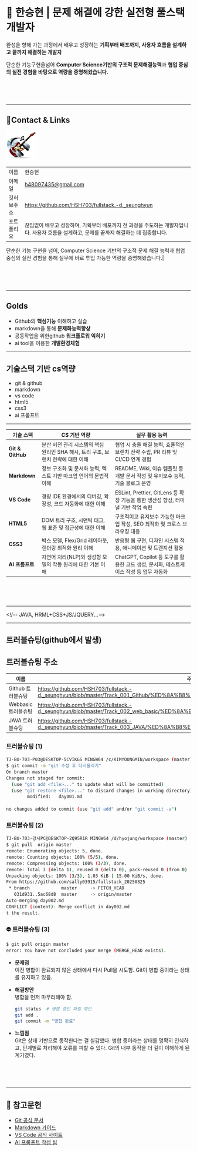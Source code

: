  # 🚀 한승현 | 문제 해결에 강한 실전형 풀스택 개발자
 
완성을 향해 가는 과정에서 배우고 성장하는 **기획부터 배포까지, 사용자 흐름을 설계하고 끝까지 해결하는 개발자**

단순한 기능구현을넘어
**Computer Science기반의 구조적 문제해결능력**과 **협업 중심의 실전 경험을 바탕으로 역량을 증명해왔습니다.** 

<br/>
<br/>
<br/>

---
<!--  
1. ![이미지](/bandmusic.png)
2. 이름 , 이메일, 깃허브주소, 포트폴리오  4*2의 테이블형식으로 -->

## 📌Contact  & Links 
<!--이름, 이메일 깃허브주소, 포트폴리오, 4*2의 테이블형식으로-->
<img src="./bandmusic.png"
     alt="프로필"  width="80" />




|||
|-|-|
|이름|한승현|
|이메일|h48097435@gmail.com|
|깃허브주소|https://github.com/HSH703/fullstack.-d._seunghyun|
|포트폴리오|끊임없이 배우고 성장하며, 기획부터 배포까지 전 과정을 주도하는 개발자입니다. 사용자 흐름을 설계하고, 문제를 끝까지 해결하는 데 집중합니다.

단순한 기능 구현을 넘어, Computer Science 기반의 구조적 문제 해결 능력과 협업 중심의 실전 경험을 통해 실무에 바로 투입 가능한 역량을 증명해왔습니다.|


<br/>
<br/>
 <br/>



---
 ## Golds
 - Github의 **핵심기능** 이해하고 실습
 - markdown을 통해 **문제화능력향상**
 - 공동작업을 위한github **워크플로워 익히기**
 - ai tool을 이용한 **개발환경체험**

 ---
 <!--cs와 연결지어서-->
 ## 기술스택 기반 cs역량
 - git & github
 - markdown
 - vs code
 - html5
 - css3
 - ai 프롬프트

 ---

| **기술 스택**        | **CS 기반 역량** | **실무 활용 능력** |
|----------------------|------------------|--------------------|
| **Git & GitHub**     | 분산 버전 관리 시스템의 핵심 원리인 SHA 해시, 트리 구조, 브랜치 전략에 대한 이해 | 협업 시 충돌 해결 능력, 효율적인 브랜치 전략 수립, PR 리뷰 및 CI/CD 연계 경험 |
| **Markdown**         | 정보 구조화 및 문서화 능력, 텍스트 기반 마크업 언어의 문법적 이해 | README, Wiki, 이슈 템플릿 등 개발 문서 작성 및 유지보수 능력, 기술 블로그 운영 |
| **VS Code**          | 경량 IDE 환경에서의 디버깅, 확장성, 코드 자동화에 대한 이해 | ESLint, Prettier, GitLens 등 확장 기능을 통한 생산성 향상, 터미널 기반 작업 숙련 |
| **HTML5**            | DOM 트리 구조, 시맨틱 태그, 웹 표준 및 접근성에 대한 이해 | 구조적이고 유지보수 가능한 마크업 작성, SEO 최적화 및 크로스 브라우징 대응 |
| **CSS3**             | 박스 모델, Flex/Grid 레이아웃, 렌더링 최적화 원리 이해 | 반응형 웹 구현, 디자인 시스템 적용, 애니메이션 및 트랜지션 활용 |
| **AI 프롬프트**      | 자연어 처리(NLP)와 생성형 모델의 작동 원리에 대한 기본 이해 | ChatGPT, Copilot 등 도구를 활용한 코드 생성, 문서화, 테스트케이스 작성 등 업무 자동화 |


</span>
 
<br/>
<br/>
<br/>

---

 <!/--  JAVA, HRML+CSS+JS/JQUERY...-->
 <!-- ## 포트폴리오
 <br/>
 <br/>
 <br/>


``` 


<!-- ## 포트폴리오
---


 <br/>
 <br/>
 <br/>
-->
---
<!--정리해놓은것 day1, day2,  -->

 ## 트러블슈팅(github에서 발생)
 ## 트러블슈팅 주소
 |이름|주소|
 |-|-|
 |Github   트러블슈팅|https://github.com/HSH703/fullstack.-d._seunghyun/blob/master/Track_001_Github/%ED%8A%B8%EB%9F%AC%EB%B8%94%EC%8A%88%ED%8C%85.md|
 |Webbasic 트러블슈팅|https://github.com/HSH703/fullstack.-d._seunghyun/blob/master/Track_002_web_basic/%ED%8A%B8%EB%9F%AC%EB%B8%94%EC%8A%88%ED%8C%85.md|
 |JAVA   트러블슈팅|https://github.com/HSH703/fullstack.-d._seunghyun/blob/master/Track_003_JAVA/%ED%8A%B8%EB%9F%AC%EB%B8%94%EC%8A%88%ED%8C%85.md|
### 트러블슈팅 (1)
```bash
TJ-BU-703-P03@DESKTOP-5CVIKGS MINGW64 /c/KIMYOUNGMIN/workspace (master)
$ git commit -m "git 수정 후 다시올리기"
On branch master
Changes not staged for commit:
  (use "git add <file>..." to update what will be committed)
  (use "git restore <file>..." to discard changes in working directory)       
        modified:   day001.md

no changes added to commit (use "git add" and/or "git commit -a")

```

### 트러블슈팅 (2)
```bash
TJ-BU-703-강사PC@DESKTOP-2Q95R1R MINGW64 /d/hyojung/workspace (master)
$ git pull  origin master 
remote: Enumerating objects: 5, done.
remote: Counting objects: 100% (5/5), done.
remote: Compressing objects: 100% (3/3), done.
remote: Total 3 (delta 1), reused 0 (delta 0), pack-reused 0 (from 0)     
Unpacking objects: 100% (3/3), 1.03 KiB | 15.00 KiB/s, done.
From https://github.com/sally03915/fullstack_20250825
 * branch            master     -> FETCH_HEAD
   031d931..5ac68d8  master     -> origin/master
Auto-merging day002.md
CONFLICT (content): Merge conflict in day002.md
t the result.

```

### ⛔ 트러블슈팅 (3)

```bash
$ git pull origin master
error: You have not concluded your merge (MERGE_HEAD exists).
```

- **문제점**  
  이전 병합이 완료되지 않은 상태에서 다시 Pull을 시도함. Git이 병합 중이라는 상태를 유지하고 있음.

- **해결방안**  
  병합을 먼저 마무리해야 함.  
  ```bash
  git status  # 병합 중인 파일 확인
  git add .
  git commit -m "병합 완료"
  ```

- **느낌점**  
  Git은 상태 기반으로 동작한다는 걸 실감했다. 병합 중이라는 상태를 명확히 인식하고, 단계별로 처리해야 오류를 피할 수 있다. Git의 내부 동작을 더 깊이 이해하게 된 계기였다.
 


<br/>
<br/>
<br/> 

---




## 📌 참고문헌
- [Git 공식 문서](https://git-scm.com/doc)  
- [Markdown 가이드](https://www.markdownguide.org/basic-syntax/)  
- [VS Code 공식 사이트](https://code.visualstudio.com/)  
- [AI 프롬프트 작성 팁](https://learn.microsoft.com/en-us/azure/ai-foundry/openai/concepts/prompt-engineering?tabs=chat)
